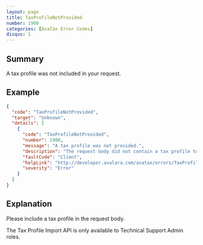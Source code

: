 ```yaml
---
layout: page
title: TaxProfileNotProvided
number: 1900
categories: [AvaTax Error Codes]
disqus: 1
---
```


## Summary

A tax profile was not included in your request. 

## Example

```json
{
  "code": "TaxProfileNotProvided",
  "target": "Unknown",
  "details": [
    {
      "code": "TaxProfileNotProvided",
      "number": 1900,
      "message": "A tax profile was not provided.",
      "description": "The request body did not contain a tax profile to import.",
      "faultCode": "Client",
      "helpLink": "http://developer.avalara.com/avatax/errors/TaxProfileNotProvided",
      "severity": "Error"
    }
  ]
}
```

## Explanation

Please include a tax profile in the request body. 

The Tax Profile Import API is only available to Technical Support Admin roles.